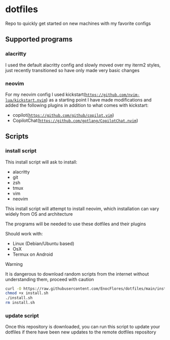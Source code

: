 # dotfiles
Repo to quickly get started on new machines with my favorite configs

## Supported programs

### alacritty
I used the default alacritty config and slowly moved over my iterm2 styles, just recently transitioned so have only made very basic changes

### neovim
For my neovim config I used kickstart([`https://github.com/nvim-lua/kickstart.nvim`](`https://github.com/nvim-lua/kickstart.nvim`)) as a starting point
I have made modifications and added the following plugins in addition to what comes with kickstart:
- copilot([`https://github.com/github/copilot.vim`](https://github.com/github/copilot.vim))
- CopilotChat([`https://github.com/gptlang/CopilotChat.nvim`](https://github.com/gptlang/CopilotChat.nvim))

## Scripts

### install script
This install script will ask to install:
- alacritty
- git
- zsh
- tmux
- vim
- neovim

This install script will attempt to install neovim, which installation can vary widely from OS and architecture

The programs will be needed to use these dotfiles and their plugins

Should work with:
- Linux (Debian/Ubuntu based)
- OsX
- Termux on Android

> [!WARNING]  
> It is dangerous to download random scripts from the internet without understanding them, proceed with caution
```sh
curl -O https://raw.githubusercontent.com/EnocFlores/dotfiles/main/install.sh
chmod +x install.sh
./install.sh
rm install.sh
```

### update script
Once this repository is downloaded, you can run this script to update your dotfiles if there have been new updates to the remote dotfiles repository

